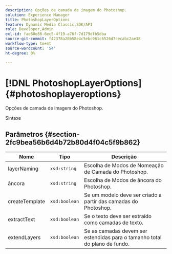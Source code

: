```yaml
---
description: Opções de camada de imagem do Photoshop.
solution: Experience Manager
title: PhotoshopLayerOptions
feature: Dynamic Media Classic,SDK/API
role: Developer,Admin
exl-id: fae60e86-6ec5-4f19-a76f-7d179dfb5dba
source-git-commit: f42378a20b58e4c5ebc961c6526d7cecabc2ae38
workflow-type: tm+mt
source-wordcount: '54'
ht-degree: 0%

---
```


# [!DNL PhotoshopLayerOptions]{#photoshoplayeroptions}

Opções de camada de imagem do Photoshop.

Sintaxe

## Parâmetros {#section-2fc9bea56b6d4b72b80d4f04c5f9b862}

| Nome | Tipo | Descrição |
|---|---|---|
| layerNaming | `xsd:string` | Escolha de Modos de Nomeação de Camada do Photoshop. |
| âncora | `xsd:string` | Escolha de Modos de âncora do Photoshop. |
| createTemplate | `xsd:boolean` | Se um modelo deve ser criado a partir das camadas do Photoshop. |
| extractText | `xsd:boolean` | Se o texto deve ser extraído como camadas de texto. |
| extendLayers | `xsd:boolean` | Se as camadas devem ser estendidas para o tamanho total do plano de fundo. |
